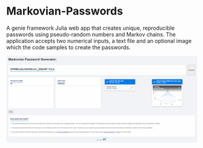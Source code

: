# Markovian-Passwords
A genie framework Julia web app that creates unique, reproducible passwords using pseudo-random numbers and Markov chains. The application accepts two numerical inputs, a text file and an optional image which the code samples to create the passwords. 

![preview](MP-appexample.png)
